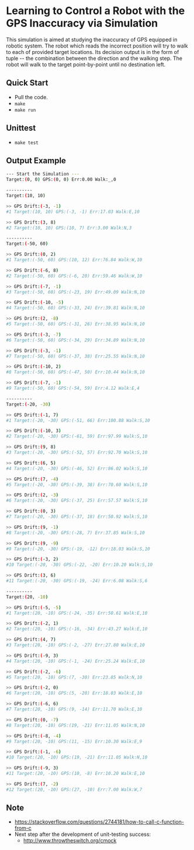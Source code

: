 # Learning to Control a Robot with the GPS Inaccuracy via Simulation

This simulation is aimed at studying the inaccuracy of GPS equipped in robotic system.
The robot which reads the incorrect position will try to walk to each of provided target locations.
Its decision output is in the form of tuple -- the combination between the direction and the walking step.
The robot will walk to the target point-by-point until no destination left.


## Quick Start

* Pull the code.
* `make` 
* `make run`


## Unittest

* `make test`


## Output Example

```bash
--- Start the Simulation ---
Target:(0, 0) GPS:(0, 0) Err:0.00 Walk:_,0 

----------
Target:(10, 10)

>> GPS Drift:(-3, -1)
#1 Target:(10, 10) GPS:(-3, -1) Err:17.03 Walk:E,10 

>> GPS Drift:(3, 8)
#2 Target:(10, 10) GPS:(10, 7) Err:3.00 Walk:N,3 

----------
Target:(-50, 60)

>> GPS Drift:(0, 2)
#1 Target:(-50, 60) GPS:(10, 12) Err:76.84 Walk:W,10 

>> GPS Drift:(-6, 8)
#2 Target:(-50, 60) GPS:(-6, 20) Err:59.46 Walk:W,10 

>> GPS Drift:(-7, -1)
#3 Target:(-50, 60) GPS:(-23, 19) Err:49.09 Walk:N,10 

>> GPS Drift:(-10, -5)
#4 Target:(-50, 60) GPS:(-33, 24) Err:39.81 Walk:N,10 

>> GPS Drift:(2, -8)
#5 Target:(-50, 60) GPS:(-31, 26) Err:38.95 Walk:N,10 

>> GPS Drift:(-3, -7)
#6 Target:(-50, 60) GPS:(-34, 29) Err:34.89 Walk:N,10 

>> GPS Drift:(-3, -1)
#7 Target:(-50, 60) GPS:(-37, 38) Err:25.55 Walk:N,10 

>> GPS Drift:(-10, 2)
#8 Target:(-50, 60) GPS:(-47, 50) Err:10.44 Walk:N,10 

>> GPS Drift:(-7, -1)
#9 Target:(-50, 60) GPS:(-54, 59) Err:4.12 Walk:E,4 

----------
Target:(-20, -30)

>> GPS Drift:(-1, 7)
#1 Target:(-20, -30) GPS:(-51, 66) Err:100.88 Walk:S,10 

>> GPS Drift:(-10, 3)
#2 Target:(-20, -30) GPS:(-61, 59) Err:97.99 Walk:S,10 

>> GPS Drift:(9, 8)
#3 Target:(-20, -30) GPS:(-52, 57) Err:92.70 Walk:S,10 

>> GPS Drift:(6, 5)
#4 Target:(-20, -30) GPS:(-46, 52) Err:86.02 Walk:S,10 

>> GPS Drift:(7, -4)
#5 Target:(-20, -30) GPS:(-39, 38) Err:70.60 Walk:S,10 

>> GPS Drift:(2, -3)
#6 Target:(-20, -30) GPS:(-37, 25) Err:57.57 Walk:S,10 

>> GPS Drift:(0, 3)
#7 Target:(-20, -30) GPS:(-37, 18) Err:50.92 Walk:S,10 

>> GPS Drift:(9, -1)
#8 Target:(-20, -30) GPS:(-28, 7) Err:37.85 Walk:S,10 

>> GPS Drift:(9, -9)
#9 Target:(-20, -30) GPS:(-19, -12) Err:18.03 Walk:S,10 

>> GPS Drift:(-3, 2)
#10 Target:(-20, -30) GPS:(-22, -20) Err:10.20 Walk:S,10 

>> GPS Drift:(3, 6)
#11 Target:(-20, -30) GPS:(-19, -24) Err:6.08 Walk:S,6 

----------
Target:(20, -10)

>> GPS Drift:(-5, -5)
#1 Target:(20, -10) GPS:(-24, -35) Err:50.61 Walk:E,10 

>> GPS Drift:(-2, 1)
#2 Target:(20, -10) GPS:(-16, -34) Err:43.27 Walk:E,10 

>> GPS Drift:(4, 7)
#3 Target:(20, -10) GPS:(-2, -27) Err:27.80 Walk:E,10 

>> GPS Drift:(-9, 3)
#4 Target:(20, -10) GPS:(-1, -24) Err:25.24 Walk:E,10 

>> GPS Drift:(-2, -6)
#5 Target:(20, -10) GPS:(7, -30) Err:23.85 Walk:N,10 

>> GPS Drift:(-2, 0)
#6 Target:(20, -10) GPS:(5, -20) Err:18.03 Walk:E,10 

>> GPS Drift:(-6, 6)
#7 Target:(20, -10) GPS:(9, -14) Err:11.70 Walk:E,10 

>> GPS Drift:(0, -7)
#8 Target:(20, -10) GPS:(19, -21) Err:11.05 Walk:N,10 

>> GPS Drift:(-8, -4)
#9 Target:(20, -10) GPS:(11, -15) Err:10.30 Walk:E,9 

>> GPS Drift:(-1, -6)
#10 Target:(20, -10) GPS:(19, -21) Err:11.05 Walk:N,10 

>> GPS Drift:(-9, 3)
#11 Target:(20, -10) GPS:(10, -8) Err:10.20 Walk:E,10 

>> GPS Drift:(7, -2)
#12 Target:(20, -10) GPS:(27, -10) Err:7.00 Walk:W,7 
```


## Note

* https://stackoverflow.com/questions/2744181/how-to-call-c-function-from-c
* Next step after the development of unit-testing success:
    * http://www.throwtheswitch.org/cmock
